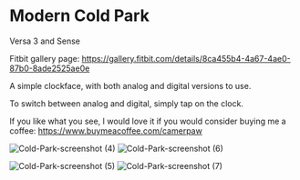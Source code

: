 # Modern Cold Park

Versa 3 and Sense

Fitbit gallery page: https://gallery.fitbit.com/details/8ca455b4-4a67-4ae0-87b0-8ade2525ae0e

A simple clockface, with both analog and digital versions to use.

To switch between analog and digital, simply tap on the clock.

If you like what you see, I would love it if you would consider buying me a coffee: https://www.buymeacoffee.com/camerpaw

![Cold-Park-screenshot (4)](https://user-images.githubusercontent.com/16981038/139958283-8d72b117-558d-4af4-af8d-57ad55d1dfad.png)
![Cold-Park-screenshot (6)](https://user-images.githubusercontent.com/16981038/139958296-6a59962f-fbe3-40c7-b66e-c571083b71be.png)

![Cold-Park-screenshot (5)](https://user-images.githubusercontent.com/16981038/139958289-009a61c8-ed15-432a-9c66-e5a6ff9e9979.png)
![Cold-Park-screenshot (7)](https://user-images.githubusercontent.com/16981038/139958294-f03467e6-ec7f-41b9-b2fa-5c39733d61cf.png)


